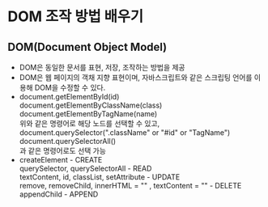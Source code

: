 # DOM 조작 방법 배우기

## DOM(Document Object Model)

* DOM은 동일한 문서를 표현, 저장, 조작하는 방법을 제공
* DOM은 웹 페이지의 객채 지향 표현이며, 자바스크립트와 같은 스크립팅 언어를 이용해 DOM을 수정할 수 있다.
* document.getElementById(id)  
  document.getElementByClassName(class)  
  document.getElementByTagName(name)  
  위와 같은 명령어로 해당 노드를 선택할 수 있고,  
  document.querySelector(".className" or "#id" or "TagName")  
  document.querySelectorAll()  
  과 같은 명령어로도 선택 가능
* createElement - CREATE  
  querySelector, querySelectorAll - READ  
  textContent, id, classList, setAttribute - UPDATE  
  remove, removeChild, innerHTML = "" , textContent = "" - DELETE  
  appendChild - APPEND